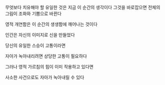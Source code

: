 무엇보다 치유해야 할 유일한 것은 지금 이 순간의 생각이다 그것을 바로잡으면 전체의 그림이 조화와 기쁨으로 바뀐다

영적 개연함은 이 순간의 생생함에 깨어나는 것이다

인간은 자신의 이미지로 신을 만들었다

당신의 유일한 스승이 고통이라면

자아가 녹아내리려면 상당한 고통이 필요하다

그러나 영적 가르침의 힘이 이미 작용하고 있다면

사소한 사건으로도 자아가 녹아내릴 수 있다

